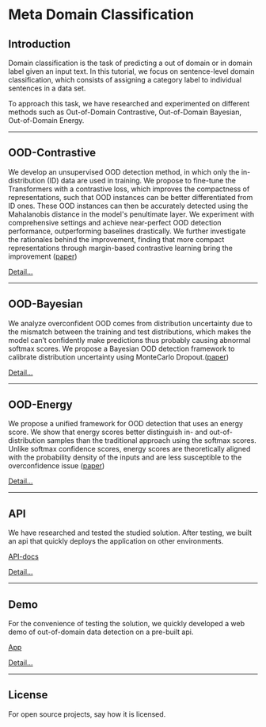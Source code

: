 # Meta Domain Classification

## Introduction

Domain classification is the task of predicting a  out of domain or in domain label given an input text. In this tutorial, we focus on sentence-level domain classification, which consists of assigning a category label to individual sentences in a data set.

To approach this task, we have researched and experimented on different methods such as Out-of-Domain Contrastive, Out-of-Domain Bayesian, Out-of-Domain Energy.

***

## OOD-Contrastive

We develop an unsupervised OOD detection method, in which only the in-distribution (ID) data are used in training. We propose to fine-tune the Transformers with a contrastive loss, which improves the compactness of representations, such that OOD instances can be better differentiated from ID ones. These OOD instances can then be accurately detected using the Mahalanobis distance in the model's penultimate layer. We experiment with comprehensive settings and achieve near-perfect OOD detection performance, outperforming baselines drastically. We further investigate the rationales behind the improvement, finding that more compact representations through margin-based contrastive learning bring the improvement ([paper](https://arxiv.org/abs/2104.08812))

[Detail...](https://gitlab.ftech.ai/nlp/research/meta-domain-classification/-/tree/develop/ood-contrastive)

***

## OOD-Bayesian

We analyze overconfident OOD comes from distribution uncertainty due to the mismatch between the training and test distributions, which makes the model can’t confidently make predictions thus probably causing abnormal softmax scores. We propose a Bayesian OOD detection framework to calibrate distribution uncertainty using MonteCarlo Dropout.([paper](https://arxiv.org/pdf/2209.06612v1.pdf))

[Detail...](https://gitlab.ftech.ai/nlp/research/meta-domain-classification/-/tree/develop/ood-bayesian)

***

## OOD-Energy
We propose a unified framework for OOD detection that uses an energy score. We show that energy scores better distinguish in- and out-of-distribution samples than the traditional approach using the softmax scores. Unlike softmax confidence scores, energy scores are theoretically aligned with the probability density of the inputs and are less susceptible to the overconfidence issue ([paper](https://arxiv.org/abs/2010.03759))

[Detail...](https://gitlab.ftech.ai/nlp/research/meta-domain-classification/-/tree/develop/ood-energy)

***

## API
We have researched and tested the studied solution. After testing, we built an api that quickly deploys the application on other environments.

[API-docs](http://103.119.132.170:5053/docs)

[Detail...](https://gitlab.ftech.ai/nlp/research/meta-domain-classification/-/tree/develop/api)

***

## Demo
For the convenience of testing the solution, we quickly developed a web demo of out-of-domain data detection on a pre-built api.

[App](http://103.119.132.170:3039/)

[Detail...](https://gitlab.ftech.ai/nlp/research/meta-domain-classification/-/tree/develop/demo)

***

## License
For open source projects, say how it is licensed.
